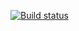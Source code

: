 [![Build status](https://ci.appveyor.com/api/projects/status/qd3h98ug8wnspq9t/branch/main?svg=true)](https://ci.appveyor.com/project/fdarcy/bdd/branch/main)